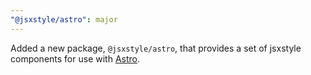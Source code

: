 ```yaml
---
"@jsxstyle/astro": major
---
```


Added a new package, `@jsxstyle/astro`, that provides a set of jsxstyle components for use with [Astro](https://astro.build).
